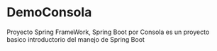 # DemoConsola
Proyecto Spring FrameWork, Spring Boot por Consola
es un proyecto basico introductorio del manejo de Spring Boot 
